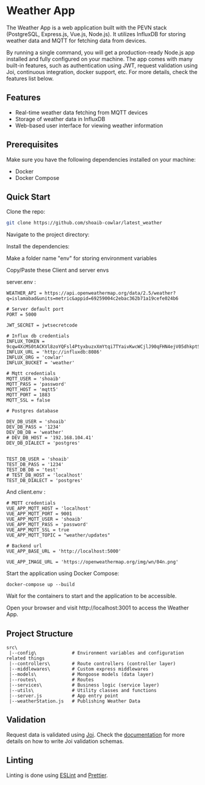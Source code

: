 # Weather App



The Weather App is a web application built with the PEVN stack (PostgreSQL, Express.js, Vue.js, Node.js). It utilizes InfluxDB for storing weather data and MQTT for fetching data from devices.

By running a single command, you will get a production-ready Node.js app installed and fully configured on your machine. The app comes with many built-in features, such as authentication using JWT, request validation using Joi, continuous integration, docker support, etc. For more details, check the features list below.

## Features

- Real-time weather data fetching from MQTT devices
- Storage of weather data in InfluxDB
- Web-based user interface for viewing weather information


## Prerequisites

Make sure you have the following dependencies installed on your machine:

- Docker
- Docker Compose


## Quick Start


Clone the repo:

```bash
git clone https://github.com/shoaib-cowlar/latest_weather

```

Navigate to the project directory:

Install the dependencies:

Make a folder name "env" for storing environment variables

Copy/Paste these Client and server envs

server.env : 
```
WEATHER_API = https://api.openweathermap.org/data/2.5/weather?q=islamabad&units=metric&appid=69259004c2ebac362b71a19cefe024b6

# Server default port
PORT = 5000

JWT_SECRET = jwtsecretcode

# Influx db credentials
INFLUX_TOKEN = 9cqw4XcMS0tACKVl8zoYQFsl4PtyxbuzxXmYtqi7TYaivKwcWCjlJ90qFHN4ejV05dhkptSJ1C5mKBVG9fkZlA==
INFLUX_URL = 'http://influxdb:8086'
INFLUX_ORG = 'cowlar'
INFLUX_BUCKET = 'weather'

# Mqtt credentials
MQTT_USER = 'shoaib'
MQTT_PASS = 'password'
MQTT_HOST = 'mqtt5'
MQTT_PORT = 1883
MQTT_SSL = false

# Postgres database

DEV_DB_USER = 'shoaib'
DEV_DB_PASS = '1234'
DEV_DB_DB = 'weather'
# DEV_DB_HOST = '192.168.104.41' 
DEV_DB_DIALECT = 'postgres'


TEST_DB_USER = 'shoaib'
TEST_DB_PASS = '1234'
TEST_DB_DB = 'test'
# TEST_DB_HOST = 'localhost'
TEST_DB_DIALECT = 'postgres'

```
And client.env :

```
# MQTT credentials
VUE_APP_MQTT_HOST = 'localhost'
VUE_APP_MQTT_PORT = 9001
VUE_APP_MQTT_USER = 'shoaib'
VUE_APP_MQTT_PASS = 'password'
VUE_APP_MQTT_SSL = true
VUE_APP_MQTT_TOPIC = "weather/updates"

# Backend url
VUE_APP_BASE_URL = 'http://localhost:5000'

VUE_APP_IMAGE_URL = 'https://openweathermap.org/img/wn/04n.png'

```

Start the application using Docker Compose:
```
docker-compose up --build

```
Wait for the containers to start and the application to be accessible.

Open your browser and visit http://localhost:3001 to access the Weather App.



## Project Structure

```
src\
 |--config\             # Environment variables and configuration related things
 |--controllers\        # Route controllers (controller layer)
 |--middlewares\        # Custom express middlewares
 |--models\             # Mongoose models (data layer)
 |--routes\             # Routes
 |--services\           # Business logic (service layer)
 |--utils\              # Utility classes and functions
 |--server.js           # App entry point
 |--weatherStation.js   # Publishing Weather Data
```


## Validation

Request data is validated using [Joi](https://joi.dev/). Check the [documentation](https://joi.dev/api/) for more details on how to write Joi validation schemas.

## Linting

Linting is done using [ESLint](https://eslint.org/) and [Prettier](https://prettier.io).

